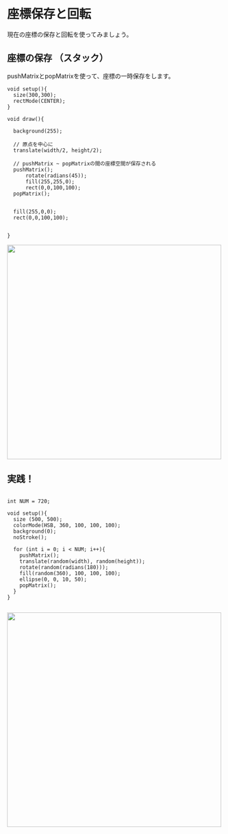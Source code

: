 # 座標保存と回転

現在の座標の保存と回転を使ってみましょう。


<!--

```
size(300,300);

// 一つ目の四角
rect(0, 0, 30, 20);

// 座標移動
translate(width/2, height/2); 
// 二つ目の四角
rect(0, 0, 30, 20);

// さらに座標移動
translate(100, 30); 
rect(0, 0, 30, 20);

```

起点座標を計算した際に、いちいち座標を動かしたり戻したりするのが面倒,,,,

-->

## 座標の保存 （スタック）
pushMatrixとpopMatrixを使って、座標の一時保存をします。

```
void setup(){
  size(300,300);
  rectMode(CENTER);
}

void draw(){
  
  background(255);
  
  // 原点を中心に
  translate(width/2, height/2);
  
  // pushMatrix ~ popMatrixの間の座標空間が保存される
  pushMatrix();
      rotate(radians(45));
      fill(255,255,0);
      rect(0,0,100,100);
  popMatrix();
  

  fill(255,0,0);
  rect(0,0,100,100);

  
}

```

<img src="https://github.com/55Kaerukun/Processing/blob/master/images/pushMatrix2.png" width="500px">



## 実践！

```

int NUM = 720;

void setup(){
  size (500, 500);
  colorMode(HSB, 360, 100, 100, 100);
  background(0);
  noStroke();
  
  for (int i = 0; i < NUM; i++){
    pushMatrix();
    translate(random(width), random(height));
    rotate(random(radians(180)));
    fill(random(360), 100, 100, 100);
    ellipse(0, 0, 10, 50);
    popMatrix();
  }
}


```


<img src="https://github.com/55Kaerukun/Processing/blob/master/images/pushMatrix3.png" width="500px">
